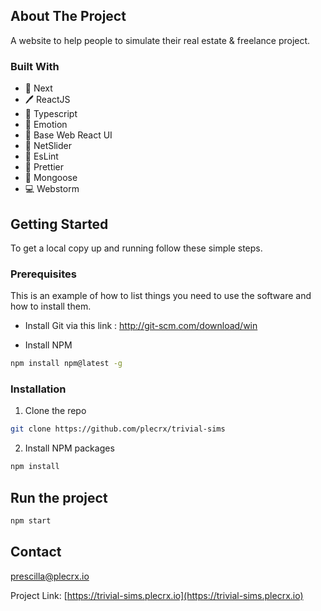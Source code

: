 ## About The Project

A website to help people to simulate their real estate & freelance project.

### Built With

* 🐙 Next
* 🖊️ ReactJS
* 🐙 Typescript
* 🐙 Emotion
* 🐙 Base Web React UI
* 🐙 NetSlider
* 🐙 EsLint
* 🐙 Prettier
* 🐙 Mongoose
* 💻 Webstorm

<!-- GETTING STARTED -->
## Getting Started

To get a local copy up and running follow these simple steps.

### Prerequisites

This is an example of how to list things you need to use the software and how to install them.
* Install Git via this link : http://git-scm.com/download/win

* Install NPM
```sh
npm install npm@latest -g
```

### Installation
 
1. Clone the repo
```sh
git clone https://github.com/plecrx/trivial-sims
```
2. Install NPM packages 
```sh
npm install
```

## Run the project
```sh
npm start
```

<!-- CONTACT -->
## Contact

prescilla@plecrx.io

Project Link: [https://trivial-sims.plecrx.io](https://trivial-sims.plecrx.io)
